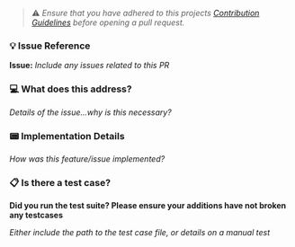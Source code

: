 > :warning: _Ensure that you have adhered to this projects [Contribution Guidelines](../CONTRIBUTING.md) before opening a pull request._

### :bulb: Issue Reference

**Issue:**  *Include any issues related to this PR*

### :computer: What does this address?

*Details of the issue...why is this necessary?*

### :pager: Implementation Details

*How was this feature/issue implemented?*

### :clipboard: Is there a test case?

**Did you run the test suite? Please ensure your additions have not broken any testcases**

*Either include the path to the test case file, or details on a manual test*